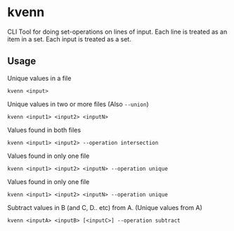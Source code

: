 kvenn
=========

CLI Tool for doing set-operations on lines of input. Each line is treated as an item in a set. Each input is treated as a set.


## Usage


Unique values in a file

    kvenn <input>

Unique values in two or more files (Also `--union`)

    kvenn <input1> <input2> <inputN>


Values found in both files

    kvenn <input1> <input2> --operation intersection


Values found in only one file

    kvenn <input1> <input2> <inputN> --operation unique


Values found in only one file

    kvenn <input1> <input2> <inputN> --operation unique


Subtract values in B (and C, D.. etc) from A. (Unique values from A)

    kvenn <inputA> <inputB> [<inputC>] --operation subtract


